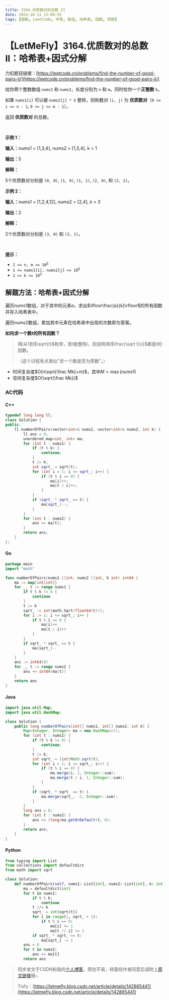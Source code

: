 ```yaml
---
title: 3164.优质数对的总数 II
date: 2024-10-11 23:09:55
tags: [题解, LeetCode, 中等, 数组, 哈希表, 因数, 质数]
---
```


# 【LetMeFly】3164.优质数对的总数 II：哈希表+因式分解

力扣题目链接：[https://leetcode.cn/problems/find-the-number-of-good-pairs-ii/](https://leetcode.cn/problems/find-the-number-of-good-pairs-ii/)

<p>给你两个整数数组 <code>nums1</code> 和 <code>nums2</code>，长度分别为 <code>n</code> 和 <code>m</code>。同时给你一个<strong>正整数</strong> <code>k</code>。</p>

<p>如果 <code>nums1[i]</code> 可以被 <code>nums2[j] * k</code> 整除，则称数对 <code>(i, j)</code> 为 <strong>优质数对</strong>（<code>0 &lt;= i &lt;= n - 1</code>, <code>0 &lt;= j &lt;= m - 1</code>）。</p>

<p>返回<strong> 优质数对 </strong>的总数。</p>

<p>&nbsp;</p>

<p><strong class="example">示例 1：</strong></p>

<div class="example-block">
<p><strong>输入：</strong><span class="example-io">nums1 = [1,3,4], nums2 = [1,3,4], k = 1</span></p>

<p><strong>输出：</strong><span class="example-io">5</span></p>

<p><strong>解释：</strong></p>

<p>5个优质数对分别是 <code>(0, 0)</code>, <code>(1, 0)</code>, <code>(1, 1)</code>, <code>(2, 0)</code>, 和 <code>(2, 2)</code>。</p>
</div>

<p><strong class="example">示例 2：</strong></p>

<div class="example-block">
<p><strong>输入：</strong><span class="example-io">nums1 = [1,2,4,12], nums2 = [2,4], k = 3</span></p>

<p><strong>输出：</strong><span class="example-io">2</span></p>

<p><strong>解释：</strong></p>

<p>2个优质数对分别是 <code>(3, 0)</code> 和 <code>(3, 1)</code>。</p>
</div>

<p>&nbsp;</p>

<p><strong>提示：</strong></p>

<ul>
	<li><code>1 &lt;= n, m &lt;= 10<sup>5</sup></code></li>
	<li><code>1 &lt;= nums1[i], nums2[j] &lt;= 10<sup>6</sup></code></li>
	<li><code>1 &lt;= k &lt;= 10<sup>3</sup></code></li>
</ul>


    
## 解题方法：哈希表+因式分解

遍历$nums1$数组，对于其中的元素$a$，求出$\lfloor\frac{a}{k}\rfloor$的所有因数并存入哈希表中。

遍历$nums2$数组，累加其中元素在哈希表中出现的次数即为答案。

**如何求一个数$t$的所有因数？**

> 用$i$从$1$到$\sqrt{t}$枚举，若$t$能整除$i$，则说明$i$和$\frac{\sqrt t}{i}$都是$t$的因数。
>
> （这个过程有点类似“求一个数是否为质数”。）

+ 时间复杂度$O(n\sqrt{\frac Mk}+m)$，其中$M=\max(nums1)$
+ 空间复杂度$O(\sqrt{\frac Mk})$

### AC代码

#### C++

```cpp
typedef long long ll;
class Solution {
public:
    ll numberOfPairs(vector<int>& nums1, vector<int>& nums2, int k) {
        ll ans = 0;
        unordered_map<int, int> ma;
        for (int t : nums1) {
            if (t % k) {
                continue;
            }
            t /= k;
            int sqrt_ = sqrt(t);
            for (int i = 1; i <= sqrt_; i++) {
                if (t % i == 0) {
                    ma[i]++;
                    ma[t / i]++;
                }
            }
            if (sqrt_ * sqrt_ == t) {
                ma[sqrt_]--;
            }
        }
        for (int t : nums2) {
            ans += ma[t];
        }
        return ans;
    }
};
```

#### Go

```go
package main
import "math"

func numberOfPairs(nums1 []int, nums2 []int, k int) int64 {
    ma := map[int]int{}
    for _, t := range nums1 {
        if t % k != 0 {
            continue
        }
        t /= k
        sqrt_ := int(math.Sqrt(float64(t)));
        for i := 1; i <= sqrt_; i++ {
            if t % i == 0 {
                ma[i]++
                ma[t / i]++
            }
        }
        if sqrt_ * sqrt_ == t {
            ma[sqrt_]--
        }
    }
    ans := int64(0)
    for _, t := range nums2 {
        ans += int64(ma[t])
    }
    return ans
}
```

#### Java

```java
import java.util.Map;
import java.util.HashMap;

class Solution {
    public long numberOfPairs(int[] nums1, int[] nums2, int k) {
        Map<Integer, Integer> ma = new HashMap<>();
        for (int t : nums1) {
            if (t % k != 0) {
                continue;
            }
            t /= k;
            int sqrt_ = (int)Math.sqrt(t);
            for (int i = 1; i <= sqrt_; i++) {
                if (t % i == 0) {
                    ma.merge(i, 1, Integer::sum);
                    ma.merge(t / i, 1, Integer::sum);
                }
            }
            if (sqrt_ * sqrt_ == t) {
                ma.merge(sqrt_, -1, Integer::sum);
            }
        }
        long ans = 0;
        for (int t : nums2) {
            ans += (long)ma.getOrDefault(t, 0);
        }
        return ans;
    }
}
```

#### Python

```python
from typing import List
from collections import defaultdict
from math import sqrt

class Solution:
    def numberOfPairs(self, nums1: List[int], nums2: List[int], k: int) -> int:
        ma = defaultdict(int)
        for t in nums1:
            if t % k:
                continue
            t //= k
            sqrt_ = int(sqrt(t))
            for i in range(1, sqrt_ + 1):
                if t % i == 0:
                    ma[i] += 1
                    ma[t // i] += 1
            if sqrt_ * sqrt_ == t:
                ma[sqrt_] -= 1
        ans = 0
        for t in nums2:
            ans += ma[t]
        return ans
```

> 同步发文于CSDN和我的[个人博客](https://blog.letmefly.xyz/)，原创不易，转载经作者同意后请附上[原文链接](https://blog.letmefly.xyz/2024/10/11/LeetCode%203164.%E4%BC%98%E8%B4%A8%E6%95%B0%E5%AF%B9%E7%9A%84%E6%80%BB%E6%95%B0II/)哦~
>
> Tisfy：[https://letmefly.blog.csdn.net/article/details/142865441](https://letmefly.blog.csdn.net/article/details/142865441)
